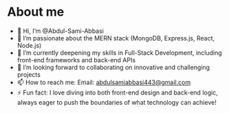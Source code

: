 # About me

- 👋 Hi, I’m @Abdul-Sami-Abbasi
- 👀 I’m passionate about the MERN stack (MongoDB, Express.js, React, Node.js)
- 🌱 I’m currently deepening my skills in Full-Stack Development, including front-end frameworks and back-end APIs
- 💞️ I’m looking forward to collaborating on innovative and challenging projects
- 📫 How to reach me: Email: abdulsamiabbasi443@gmail.com
- ⚡ Fun fact: I love diving into both front-end design and back-end logic, always eager to push the boundaries of what technology can achieve!
